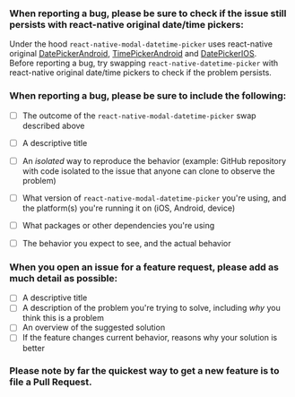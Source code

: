 ### When reporting a bug, please be sure to check if the issue still persists with react-native original date/time pickers:
Under the hood `react-native-modal-datetime-picker` uses react-native original [DatePickerAndroid](https://facebook.github.io/react-native/docs/datepickerandroid.html), [TimePickerAndroid](https://facebook.github.io/react-native/docs/timepickerandroid.html) and [DatePickerIOS](https://facebook.github.io/react-native/docs/datepickerios.html).    
Before reporting a bug, try swapping `react-native-datetime-picker` with react-native original date/time pickers to check if the problem persists.  

### When reporting a bug, please be sure to include the following:
- [ ] The outcome of the `react-native-modal-datetime-picker` swap described above
- [ ] A descriptive title
- [ ] An *isolated* way to reproduce the behavior (example: GitHub repository with code isolated to the issue that anyone can clone to observe the problem)
- [ ] What version of `react-native-modal-datetime-picker` you're using, and the platform(s) you're running it on (iOS, Android, device)
- [ ] What packages or other dependencies you're using
- [ ] The behavior you expect to see, and the actual behavior


### When you open an issue for a feature request, please add as much detail as possible:
- [ ] A descriptive title
- [ ] A description of the problem you're trying to solve, including *why* you think this is a problem
- [ ] An overview of the suggested solution
- [ ] If the feature changes current behavior, reasons why your solution is better

### Please note by far the quickest way to get a new feature is to file a Pull Request.
